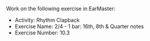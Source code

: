 Work on the following exercise in EarMaster:
- Activity: Rhythm Clapback
- Exercise Name: 2/4 - 1 bar: 16th, 8th & Quarter notes
- Exercise Number: 10.3
